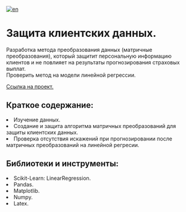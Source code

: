 [![en](https://img.shields.io/badge/lang-en-red.svg)](README.en.md)

# Защита клиентских данных. 
Разработка метода преобразования данных (матричные преобразования), который защитит персональную информацию клиентов и не повлияет на результаты прогнозирования страховых выплат.<br>
Проверить метод на модели линейной регрессии.<br>

[Ссылка на проект.]()

## Краткое содержание:
<li>Изучение данных. 
<li>Создание и защита алгоритма матричных преобразований для защиты клиентских данных. 
<li>Проверка отсутствия искажений при прогнозировании после матричных преобразований на линейной регресии.
  
## Библиотеки и инструменты:
<li>Scikit-Learn: LinearRegression.
<li>Pandas. 
<li>Matplotlib. 
<li>Numpy.
<li>Latex.
